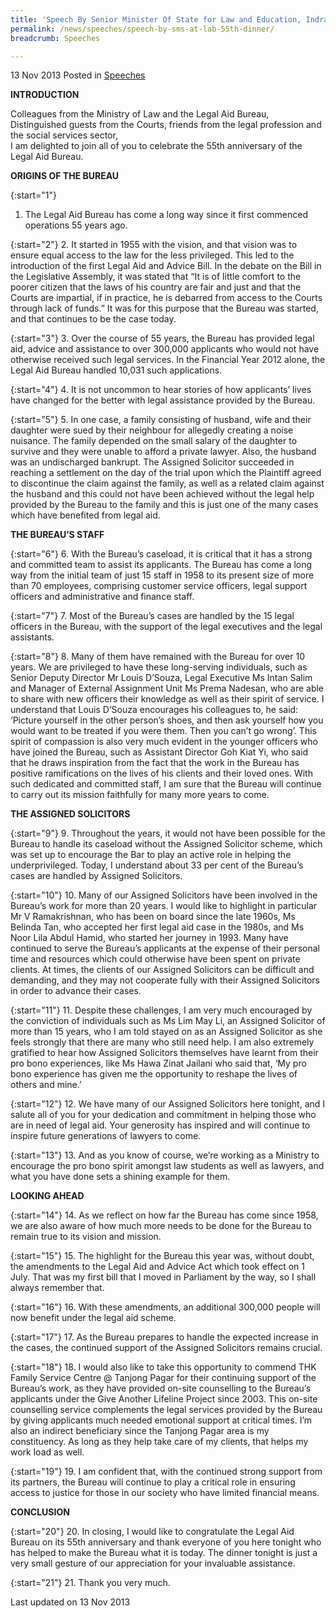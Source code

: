 ```yaml
---
title: 'Speech By Senior Minister Of State for Law and Education, Indranee Rajah, at the Legal Aid Bureau''s 55th Anniversary Dinner 2013'
permalink: /news/speeches/speech-by-sms-at-lab-55th-dinner/
breadcrumb: Speeches

---
```



13 Nov 2013 Posted in [Speeches](/news/speeches)

**INTRODUCTION**

Colleagues from the Ministry of Law and the Legal Aid Bureau,  
Distinguished guests from the Courts, friends from the legal profession and the social services sector,  
I am delighted to join all of you to celebrate the 55th anniversary of the Legal Aid Bureau.  


**ORIGINS OF THE BUREAU**

{:start="1"}
1. The Legal Aid Bureau has come a long way since it first commenced operations 55 years ago.

{:start="2"}
2. It started in 1955 with the vision, and that vision was to ensure equal access to the law for the less privileged. This led to the introduction of the first Legal Aid and Advice Bill. In the debate on the Bill in the Legislative Assembly, it was stated that “It is of little comfort to the poorer citizen that the laws of his country are fair and just and that the Courts are impartial, if in practice, he is debarred from access to the Courts through lack of funds.” It was for this purpose that the Bureau was started, and that continues to be the case today.

{:start="3"}
3. Over the course of 55 years, the Bureau has provided legal aid, advice and assistance to over 300,000 applicants who would not have otherwise received such legal services. In the Financial Year 2012 alone, the Legal Aid Bureau handled 10,031 such applications.

{:start="4"}
4. It is not uncommon to hear stories of how applicants’ lives have changed for the better with legal assistance provided by the Bureau.

{:start="5"}
5. In one case, a family consisting of husband, wife and their daughter were sued by their neighbour for allegedly creating a noise nuisance. The family depended on the small salary of the daughter to survive and they were unable to afford a private lawyer. Also, the husband was an undischarged bankrupt. The Assigned Solicitor succeeded in reaching a settlement on the day of the trial upon which the Plaintiff agreed to discontinue the claim against the family, as well as a related claim against the husband and this could not have been achieved without the legal help provided by the Bureau to the family and this is just one of the many cases which have benefited from legal aid. 

**THE BUREAU’S STAFF**

{:start="6"}
6. With the Bureau’s caseload, it is critical that it has a strong and committed team to assist its applicants. The Bureau has come a long way from the initial team of just 15 staff in 1958 to its present size of more than 70 employees, comprising customer service officers, legal support officers and administrative and finance staff.

{:start="7"}
7. Most of the Bureau’s cases are handled by the 15 legal officers in the Bureau, with the support of the legal executives and the legal assistants.

{:start="8"}
8. Many of them have remained with the Bureau for over 10 years. We are privileged to have these long-serving individuals, such as Senior Deputy Director Mr Louis D’Souza, Legal Executive Ms Intan Salim and Manager of External Assignment Unit Ms Prema Nadesan, who are able to share with new officers their knowledge as well as their spirit of service. I understand that Louis D’Souza encourages his colleagues to, he said: ‘Picture yourself in the other person’s shoes, and then ask yourself how you would want to be treated if you were them. Then you can’t go wrong’. This spirit of compassion is also very much evident in the younger officers who have joined the Bureau, such as Assistant Director Goh Kiat Yi, who said that he draws inspiration from the fact that the work in the Bureau has positive ramifications on the lives of his clients and their loved ones. With such dedicated and committed staff, I am sure that the Bureau will continue to carry out its mission faithfully for many more years to come.     


**THE ASSIGNED SOLICITORS**

{:start="9"}
9. Throughout the years, it would not have been possible for the Bureau to handle its caseload without the Assigned Solicitor scheme, which was set up to encourage the Bar to play an active role in helping the underprivileged. Today, I understand about 33 per cent of the Bureau’s cases are handled by Assigned Solicitors. 

{:start="10"}
10. Many of our Assigned Solicitors have been involved in the Bureau’s work for more than 20 years. I would like to highlight in particular Mr V Ramakrishnan, who has been on board since the late 1960s, Ms Belinda Tan, who accepted her first legal aid case in the 1980s, and Ms Noor Lila Abdul Hamid, who started her journey in 1993. Many have continued to serve the Bureau’s applicants at the expense of their personal time and resources which could otherwise have been spent on private clients. At times, the clients of our Assigned Solicitors can be difficult and demanding, and they may not cooperate fully with their Assigned Solicitors in order to advance their cases.

{:start="11"}
11. Despite these challenges, I am very much encouraged by the conviction of individuals such as Ms Lim May Li, an Assigned Solicitor of more than 15 years, who I am told stayed on as an Assigned Solicitor as she feels strongly that there are many who still need help. I am also extremely gratified to hear how Assigned Solicitors themselves have learnt from their pro bono experiences, like Ms Hawa Zinat Jailani who said that, ‘My pro bono experience has given me the opportunity to reshape the lives of others and mine.’

{:start="12"}
12. We have many of our Assigned Solicitors here tonight, and I salute all of you for your dedication and commitment in helping those who are in need of legal aid. Your generosity has inspired and will continue to inspire future generations of lawyers to come. 

{:start="13"}
13. And as you know of course, we’re working as a Ministry to encourage the pro bono spirit amongst law students as well as lawyers, and what you have done sets a shining example for them.

**LOOKING AHEAD**

{:start="14"}
14. As we reflect on how far the Bureau has come since 1958, we are also aware of how much more needs to be done for the Bureau to remain true to its vision and mission.

{:start="15"}
15. The highlight for the Bureau this year was, without doubt, the amendments to the Legal Aid and Advice Act which took effect on 1 July.  That was my first bill that I moved in Parliament by the way, so I shall always remember that.

{:start="16"}
16. With these amendments, an additional 300,000 people will now benefit under the legal aid scheme.  

{:start="17"}
17. As the Bureau prepares to handle the expected increase in the cases, the continued support of the Assigned Solicitors remains crucial. 

{:start="18"}
18. I would also like to take this opportunity to commend THK Family Service Centre @ Tanjong Pagar for their continuing support of the Bureau’s work, as they have provided on-site counselling to the Bureau’s applicants under the Give Another Lifeline Project since 2003. This on-site counselling service complements the legal services provided by the Bureau by giving applicants much needed emotional support at critical times. I’m also an indirect beneficiary since the Tanjong Pagar area is my constituency. As long as they help take care of my clients, that helps my work load as well.

{:start="19"}
19. I am confident that, with the continued strong support from its partners, the Bureau will continue to play a critical role in ensuring access to justice for those in our society who have limited financial means.

**CONCLUSION**

{:start="20"}
20. In closing, I would like to congratulate the Legal Aid Bureau on its 55th anniversary and thank everyone of you here tonight who has helped to make the Bureau what it is today. The dinner tonight is just a very small gesture of our appreciation for your invaluable assistance.

{:start="21"}
21. Thank you very much.

<p class="right-side-updated">Last updated on 13 Nov 2013</p>
